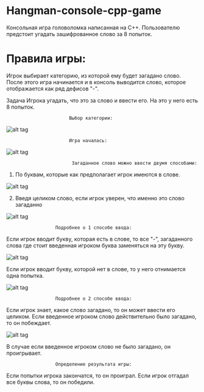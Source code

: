 # Hangman-console-cpp-game
Консольная игра головоломка написанная на С++. Пользователю предстоит угадать зашифрованное слово за 8 попыток.

# Правила игры:
Игрок выбирает категорию, из которой ему будет загадано слово.
После этого игра начинается и в консоль выводится слово, которое отображается как ряд дефисов "-".

Задача Игрока угадать, что это за слово и ввести его.
На это у него есть 8 попыток.


                           Выбор категории:

![alt tag](https://github.com/Kolonin-Gleb/Hangman-console-game/blob/master/Project%20demonstration/Choose%20category.png "Игрок выбирает категорию")​

                           Игра началась:
![alt tag](https://github.com/Kolonin-Gleb/Hangman-console-game/blob/master/Project%20demonstration/Game%20begin.png "Игра началась")​


                            Загаданное слово можно ввести двумя способами:

1. По буквам, которые как предполагает игрок имеются в слове.

![alt tag](https://github.com/Kolonin-Gleb/Hangman-console-game/blob/master/Project%20demonstration/One%20letter%20entered.png "Вводится буква слова")​


2. Введя целиком слово, если игрок уверен, что именно это слово загаданно

![alt tag](https://github.com/Kolonin-Gleb/Hangman-console-game/blob/master/Project%20demonstration/Word%20entering.png "Вводится слово целиком")​

                      Подробнее о 1 способе ввода:

Если игрок вводит букву, которая есть в слове, то все "-", загаданного слова где стоит
введенная игроком буква заменяться на эту букву.

![alt tag](https://github.com/Kolonin-Gleb/Hangman-console-game/blob/master/Project%20demonstration/Letter%20was%20correct.png "Буква слова введена верно")

Если игрок вводит букву, которой нет в слове, то у него отнимается одна попытка.

![alt tag](https://github.com/Kolonin-Gleb/Hangman-console-game/blob/master/Project%20demonstration/Letter%20which%20not%20exist%20entered.png "Буква слова введена неверно")

                      Подробнее о 2 способе ввода:

Если игрок знает, какое слово загадано, то он может ввести его целиком.
Если введенное игроком слово действительно было загадано, то он побеждает.

![alt tag](https://github.com/Kolonin-Gleb/Hangman-console-game/blob/master/Project%20demonstration/Win.png "Победа")

В случае если введенное игроком слово не было загадано, он проигрывает.



                      Определение результата игры:

Если попытки игрока закончатся, то он проиграл.
Если игрок отгадал все буквы слова, то он победили.


